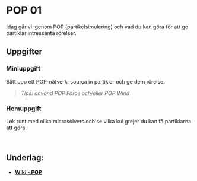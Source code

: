 # POP 01

Idag går vi igenom POP (partikelsimulering) och vad du kan göra för att ge partiklar intressanta rörelser.

## Uppgifter


### Miniuppgift

Sätt upp ett POP-nätverk, sourca in partiklar och ge dem rörelse.
> *Tips: använd POP Force och/eller POP Wind*

### Hemuppgift

Lek runt med olika microsolvers och se vilka kul grejer du kan få partiklarna att göra.



&nbsp;

## Underlag:
- [**Wiki - POP**](https://github.com/Studio-Konkret/Technical-Direction/wiki/POP)
